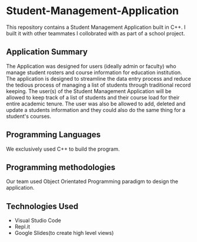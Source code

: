 # Student-Management-Application
This repository contains a Student Management Application built in C++. I built it with other teammates I collobrated with as part of a school project.

## Application Summary
The Application was designed for users (ideally admin or faculty) who manage student rosters and course information for education institution. The application is designed to streamline the data entry process and reduce the tedious process of managing a list of students through traditional record keeping.
The user(s) of the Student Management Application will be allowed to keep track of a list of students and their course load for their entire academic tenure. The user was also be allowed to add, deleted and update a students information 
and they could also do the same thing for a student's courses.

## Programming Languages 
We exclusively used C++ to build the program.

## Programming methodologies
Our team used Object Orientated Programming paradigm to design the application.

## Technologies Used
* Visual Studio Code 
* Repl.it 
* Google Slides(to create high level views)
